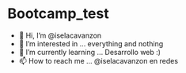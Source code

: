 # Bootcamp_test
- 👋 Hi, I’m @iselacavanzon
- 👀 I’m interested in ... everything and nothing
- 🌱 I’m currently learning ... Desarrollo web :)
- 📫 How to reach me ... @iselacavanzon en redes 

